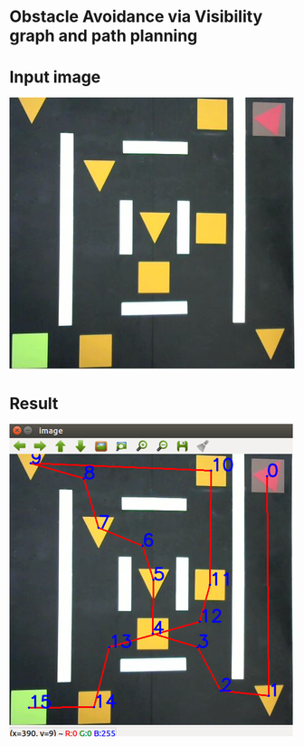 # Obstacle Avoidance via Visibility graph and path planning

[image1]: ./input.JPG
[image2]: ./result.png 

# Input image
![alt text][image1]

# Result
![alt text][image2]
